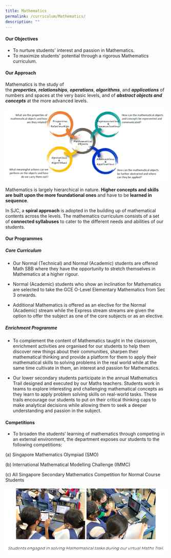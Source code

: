 ```yaml
---
title: Mathematics
permalink: /curriculum/Mathematics/
description: ""
---
```

#### **Our Objectives**


*   To nurture students' interest and passion in Mathematics.
*   To maximize students' potential through a rigorous Mathematics curriculum.

#### **Our Approach**


Mathematics is the study of the **_properties_**, **_relationships_**, **_operations_**, **_algorithms_**, and **_applications_** of numbers and spaces at the very basic levels, and of **_abstract objects and concepts_** at the more advanced levels.  

![](/images/Curriculum/Mathematics/M1.png)

Mathematics is largely hierarchical in nature. **Higher concepts and skills are built upon the more foundational ones** and have to be **learned in sequence**.

  

In SJC, a **spiral approach** is adopted in the building up of mathematical contents across the levels. The mathematics curriculum consists of a set of **connected syllabuses** to cater to the different needs and abilities of our students.

#### **Our Programmes**


##### **Core Curriculum**

  

*   Our Normal (Technical) and Normal (Academic) students are offered Math SBB where they have the opportunity to stretch themselves in Mathematics at a higher rigour.

*   Normal (Academic) students who show an inclination for Mathematics are selected to take the GCE O-Level Elementary Mathematics from Sec 3 onwards.

*   Additional Mathematics is offered as an elective for the Normal (Academic) stream while the Express stream streams are given the option to offer the subject as one of the core subjects or as an elective.

  

##### **Enrichment Programme**

  

*   To complement the content of Mathematics taught in the classroom, enrichment activities are organised for our students to help them discover new things about their communities, sharpen their mathematical thinking and provide a platform for them to apply their mathematical skills to solving problems in the real world while at the same time cultivate in them, an interest and passion for Mathematics.

*   Our lower secondary students participate in the annual Mathematics Trail designed and executed by our Maths teachers. Students work in teams to explore interesting and challenging mathematical concepts as they learn to apply problem solving skills on real-world tasks. These trails encourage our students to put on their critical thinking caps to make analytical decisions while allowing them to seek a deeper understanding and passion in the subject.

#### **Competitions**


*   To broaden the students’ learning of mathematics through competing in an external environment, the department exposes our students to the following competitions:

(a) Singapore Mathematics Olympiad (SMO)

(b) International Mathematical Modelling Challenge (IMMC)

(c) All Singapore Secondary Mathematics Competition for Normal Course Students

![](/images/Curriculum/Mathematics/M2.png)
